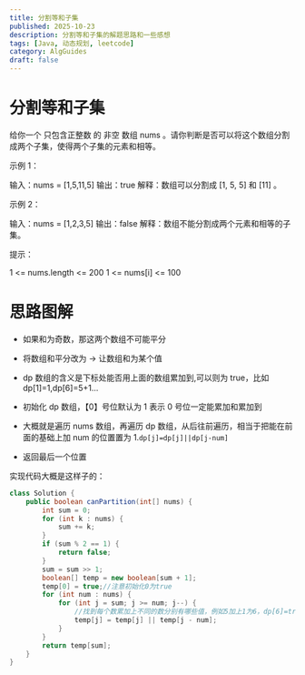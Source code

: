 ```yaml
---
title: 分割等和子集
published: 2025-10-23
description: 分割等和子集的解题思路和一些感想
tags: [Java, 动态规划, leetcode]
category: AlgGuides
draft: false
---
```


# 分割等和子集

给你一个 只包含正整数 的 非空 数组 nums 。请你判断是否可以将这个数组分割成两个子集，使得两个子集的元素和相等。

示例 1：

输入：nums = [1,5,11,5]
输出：true
解释：数组可以分割成 [1, 5, 5] 和 [11] 。

示例 2：

输入：nums = [1,2,3,5]
输出：false
解释：数组不能分割成两个元素和相等的子集。

提示：

1 <= nums.length <= 200
1 <= nums[i] <= 100

# 思路图解

- 如果和为奇数，那这两个数组不可能平分

- 将数组和平分改为 -> 让数组和为某个值

- dp 数组的含义是下标处能否用上面的数组累加到,可以则为 true，比如 dp[1]=1,dp[6]=5+1...

- 初始化 dp 数组，【0】号位默认为 1 表示 0 号位一定能累加和累加到

- 大概就是遍历 nums 数组，再遍历 dp 数组，从后往前遍历，相当于把能在前面的基础上加 num 的位置置为 1.`dp[j]=dp[j]||dp[j-num]`

- 返回最后一个位置

实现代码大概是这样子的：

```java
class Solution {
    public boolean canPartition(int[] nums) {
        int sum = 0;
        for (int k : nums) {
            sum += k;
        }
        if (sum % 2 == 1) {
            return false;
        }
        sum = sum >> 1;
        boolean[] temp = new boolean[sum + 1];
        temp[0] = true;//注意初始化0为true
        for (int num : nums) {
            for (int j = sum; j >= num; j--) {
                //找到每个数累加上不同的数分别有哪些值，例如5加上1为6，dp[6]=true
                temp[j] = temp[j] || temp[j - num];
            }
        }
        return temp[sum];
    }
}
```
